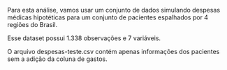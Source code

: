  Para esta análise, vamos usar um conjunto de dados simulando despesas médicas hipotéticas para um conjunto de pacientes espalhados por 4 regiões do Brasil.

Esse dataset possui 1.338 observações e 7 variáveis.

O arquivo despesas-teste.csv contém apenas informações dos pacientes sem a adição da coluna de gastos.
